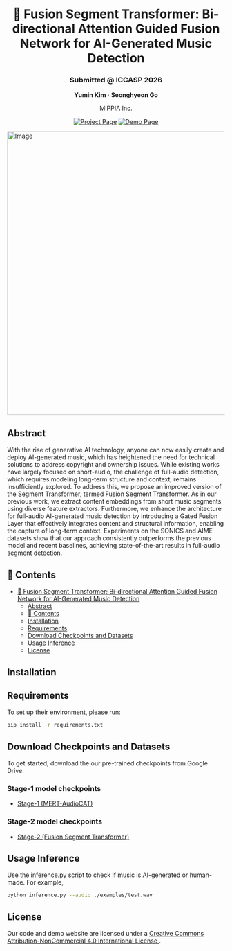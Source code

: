 <div align="center">

# 🎵 Fusion Segment Transformer: Bi-directional Attention Guided Fusion Network for AI-Generated Music Detection

<h3>Submitted @ ICCASP 2026</h3>

<p>
  <b>Yumin Kim</b> · <b>Seonghyeon Go</b>
</p>

<p>MIPPIA Inc.</p>

[![Project Page](https://img.shields.io/badge/Project-Website-blue)](https://mippia.github.io/ICASSP2026-FST/)
[![Demo Page](https://img.shields.io/badge/Demo-Page-red)](https://huggingface.co/spaces/mippia/AI-Music-Detection-FST)

</div>


<img width="2247" height="655" alt="Image" src="https://github.com/user-attachments/assets/2ec1b58a-0f61-40cd-969e-3061cdb7b74a" />

## Abstract
With the rise of generative AI technology, anyone can now easily create and deploy AI-generated music, which has heightened the need for technical solutions to address copyright and ownership issues. While existing works have largely focused on short-audio, the challenge of full-audio detection, which requires modeling long-term structure and context, remains insufficiently explored. To address this, we propose an improved version of the Segment Transformer, termed Fusion Segment Transformer. As in our previous work, we extract content embeddings from short music segments using diverse feature extractors. Furthermore, we enhance the architecture for full-audio AI-generated music detection by introducing a Gated Fusion Layer that effectively integrates content and structural information, enabling the capture of long-term context. Experiments on the SONICS and AIME datasets show that our approach consistently outperforms the previous model and recent baselines, achieving state-of-the-art results in full-audio segment detection. 

## 📖 Contents
- [🎵 Fusion Segment Transformer: Bi-directional Attention Guided Fusion Network for AI-Generated Music Detection](#-fusion-segment-transformer-bi-directional-attention-guided-fusion-network-for-ai-generated-music-detection)
  - [Abstract](#abstract)
  - [📖 Contents](#-contents)
  - [Installation](#installation)
  - [Requirements](#requirements)
  - [Download Checkpoints and Datasets](#download-checkpoints-and-datasets)
  - [Usage Inference](#usage-inference)
  - [License](#license)


## Installation

## Requirements
To set up their environment, please run:
```bash
pip install -r requirements.txt
```

## Download Checkpoints and Datasets
To get started, download the our pre-trained checkpoints from Google Drive:
### Stage-1 model checkpoints
- [Stage-1 (MERT-AudioCAT)](https://drive.google.com/file/d/1frT4Mn0l6rso407Sy3eWCKbZmgwuVceN/view?usp=sharing)

### Stage-2 model checkpoints
- [Stage-2 (Fusion Segment Transformer)](https://drive.google.com/file/d/1E_xPsosYWI4UjKT8XQCbZW4ILvsWnmda/view?usp=sharing)


## Usage Inference
Use the inference.py script to check if music is AI-generated or human-made. For example,

```bash
python inference.py --audio ./examples/test.wav
```

## License
Our code and demo website are licensed under a 
  <a href="https://creativecommons.org/licenses/by-nc/4.0/" 
     class="text-blue-500 hover:underline">
    Creative Commons Attribution-NonCommercial 4.0 International License
  </a>.
